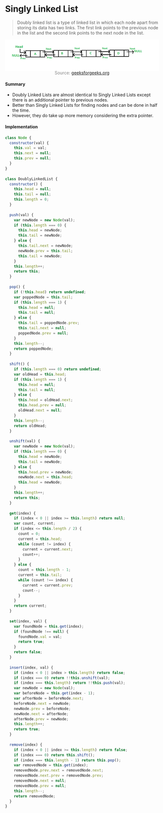 # Singly Linked List

> Doubly linked list is a type of linked list in which each node apart from storing its data has two links. The first link points to the previous node in the list and the second link points to the next node in the list.

![](doublyLinkedList.png)
<p style="color: #888888; text-align: center; margin-top: -20px;">Source: <a href="https://www.geeksforgeeks.org/doubly-linked-list/">geeksforgeeks.org</a></p>

#### Summary

- Doubly Linked Lists are almost identical to Singly Linked Lists except there is an additional pointer to previous nodes.
- Better than Singly Linked Lists for finding nodes and can be done in half the time.
- However, they do take up more memory considering the extra pointer.

#### Implementation

```javascript
class Node {
  constructor(val) {
    this.val = val;
    this.next = null;
    this.prev = null;
  }
}

class DoublyLinkedList {
  constructor() {
    this.head = null;
    this.tail = null;
    this.length = 0;
  }

  push(val) {
    var newNode = new Node(val);
    if (this.length === 0) {
      this.head = newNode;
      this.tail = newNode;
    } else {
      this.tail.next = newNode;
      newNode.prev = this.tail;
      this.tail = newNode;
    }
    this.length++;
    return this;
  }

  pop() {
    if (!this.head) return undefined;
    var poppedNode = this.tail;
    if (this.length === 1) {
      this.head = null;
      this.tail = null;
    } else {
      this.tail = poppedNode.prev;
      this.tail.next = null;
      poppedNode.prev = null;
    }
    this.length--;
    return poppedNode;
  }

  shift() {
    if (this.length === 0) return undefined;
    var oldHead = this.head;
    if (this.length === 1) {
      this.head = null;
      this.tail = null;
    } else {
      this.head = oldHead.next;
      this.head.prev = null;
      oldHead.next = null;
    }
    this.length--;
    return oldHead;
  }

  unshift(val) {
    var newNode = new Node(val);
    if (this.length === 0) {
      this.head = newNode;
      this.tail = newNode;
    } else {
      this.head.prev = newNode;
      newNode.next = this.head;
      this.head = newNode;
    }
    this.length++;
    return this;
  }

  get(index) {
    if (index < 0 || index >= this.length) return null;
    var count, current;
    if (index <= this.length / 2) {
      count = 0;
      current = this.head;
      while (count != index) {
        current = current.next;
        count++;
      }
    } else {
      count = this.length - 1;
      current = this.tail;
      while (count !== index) {
        current = current.prev;
        count--;
      }
    }
    return current;
  }

  set(index, val) {
    var foundNode = this.get(index);
    if (foundNode !== null) {
      foundNode.val = val;
      return true;
    }
    return false;
  }

  insert(index, val) {
    if (index < 0 || index > this.length) return false;
    if (index === 0) return !!this.unshift(val);
    if (index === this.length) return !!this.push(val);
    var newNode = new Node(val);
    var beforeNode = this.get(index - 1);
    var afterNode = beforeNode.next;
    beforeNode.next = newNode;
    newNode.prev = beforeNode;
    newNode.next = afterNode;
    afterNode.prev = newNode;
    this.length++;
    return true;
  }

  remove(index) {
    if (index < 0 || index >= this.length) return false;
    if (index === 0) return this.shift();
    if (index === this.length - 1) return this.pop();
    var removedNode = this.get(index);
    removedNode.prev.next = removedNode.next;
    removedNode.next.prev = removedNode.prev;
    removedNode.next = null;
    removedNode.prev = null;
    this.length--;
    return removedNode;
  }
}
```